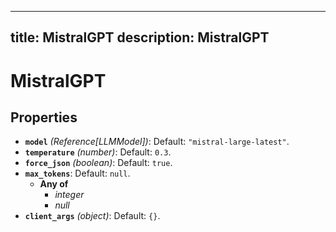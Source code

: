 
---
title: MistralGPT
description: MistralGPT
---
# MistralGPT

## Properties

- **`model`** *(Reference[LLMModel])*: Default: `"mistral-large-latest"`.
- **`temperature`** *(number)*: Default: `0.3`.
- **`force_json`** *(boolean)*: Default: `true`.
- **`max_tokens`**: Default: `null`.
  - **Any of**
    - *integer*
    - *null*
- **`client_args`** *(object)*: Default: `{}`.

